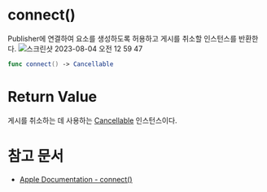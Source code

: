 # ****connect()****

Publisher에 연결하여 요소를 생성하도록 허용하고 게시를 취소할 인스턴스를 반환한다.
![스크린샷 2023-08-04 오전 12 59 47](https://github.com/jsa0224/somdokki-study/assets/94514250/a3d28292-068e-4470-a7bc-bb920289f206)

```swift
func connect() -> Cancellable
```

# ****Return Value****

게시를 취소하는 데 사용하는 [Cancellable](https://www.notion.so/Cancellable-44842f71a8104896b71fe8ab809dbbd5?pvs=21) 인스턴스이다. 

# 참고 문서
- [Apple Documentation - connect()](https://developer.apple.com/documentation/combine/connectablepublisher/connect())
